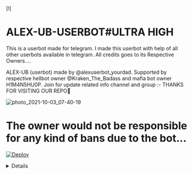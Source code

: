 [![
# ALEX-UB-USERBOT#ULTRA HIGH
This is a userbot made for telegram. I made this userbot with help of all other userbots available in telegram. All credits goes to its Respective Owners....

ALEX-UB    (userbot) made by @alexuserbot_yourdad. Supported by respective hellbot owner @Kraken_The_Badass  and mafia bot owner H1M4N5HU0P. Join for update related info channel and group :-  THANKS FOR VISITING OUR REPO💖

![photo_2021-10-03_07-40-19](https://user-images.githubusercontent.com/87700009/137922553-4a55a437-7a01-4667-86e7-fdbaf099c7d1.jpg)


# The owner would not be responsible for any kind of bans due to the bot...

[![Deploy](https://www.herokucdn.com/deploy/button.svg)](https://heroku.com/deploy?template=https://github.com/Adarshbotmaker/ALEX-USERBOT--)
<details>

  

# FORK AT YOUR OWN RISK



